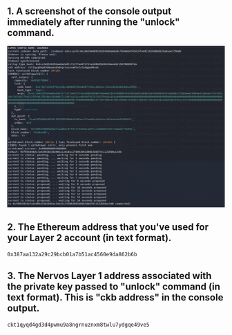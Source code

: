 ## 1. A screenshot of the console output immediately after running the "unlock" command.

![output](/tasks/gitcoin-10/output.PNG)

## 2. The Ethereum address that you've used for your Layer 2 account (in text format).

```
0x387aa132a29c29bcb01a7b51ac4560e9da862b6b
```

## 3. The Nervos Layer 1 address associated with the private key passed to "unlock" command (in text format). This is "ckb address" in the console output.

```
ckt1qyqd4gd3d4pwmu9a8ngrnuznxm8twlu7ydgqe49ve5
```